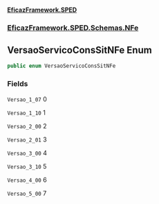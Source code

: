 #### [EficazFramework.SPED](EficazFrameworkSPED.md 'EficazFramework SPED')
### [EficazFramework.SPED.Schemas.NFe](EficazFramework.SPED.Schemas.NFe.md 'EficazFramework.SPED.Schemas.NFe')

## VersaoServicoConsSitNFe Enum

```csharp
public enum VersaoServicoConsSitNFe
```
### Fields

<a name='EficazFramework.SPED.Schemas.NFe.VersaoServicoConsSitNFe.Versao_1_07'></a>

`Versao_1_07` 0

<a name='EficazFramework.SPED.Schemas.NFe.VersaoServicoConsSitNFe.Versao_1_10'></a>

`Versao_1_10` 1

<a name='EficazFramework.SPED.Schemas.NFe.VersaoServicoConsSitNFe.Versao_2_00'></a>

`Versao_2_00` 2

<a name='EficazFramework.SPED.Schemas.NFe.VersaoServicoConsSitNFe.Versao_2_01'></a>

`Versao_2_01` 3

<a name='EficazFramework.SPED.Schemas.NFe.VersaoServicoConsSitNFe.Versao_3_00'></a>

`Versao_3_00` 4

<a name='EficazFramework.SPED.Schemas.NFe.VersaoServicoConsSitNFe.Versao_3_10'></a>

`Versao_3_10` 5

<a name='EficazFramework.SPED.Schemas.NFe.VersaoServicoConsSitNFe.Versao_4_00'></a>

`Versao_4_00` 6

<a name='EficazFramework.SPED.Schemas.NFe.VersaoServicoConsSitNFe.Versao_5_00'></a>

`Versao_5_00` 7